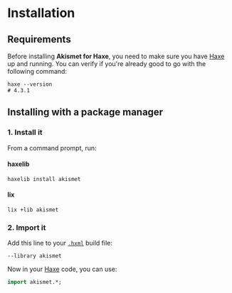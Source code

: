 # Installation

## Requirements
Before installing **Akismet for Haxe**, you need to make sure you have [Haxe](https://haxe.org) up and running.
You can verify if you're already good to go with the following command:

```shell
haxe --version
# 4.3.1
```

## Installing with a package manager

### 1. Install it
From a command prompt, run:

<!-- tabs:start -->

#### **haxelib**

```shell
haxelib install akismet
```

#### **lix**

```shell
lix +lib akismet
```

<!-- tabs:end -->

### 2. Import it
Add this line to your [`.hxml`](https://haxe.org/manual/compiler-usage-hxml.html) build file:

```hxml
--library akismet
```

Now in your [Haxe](https://haxe.org) code, you can use:

```haxe
import akismet.*;
```
